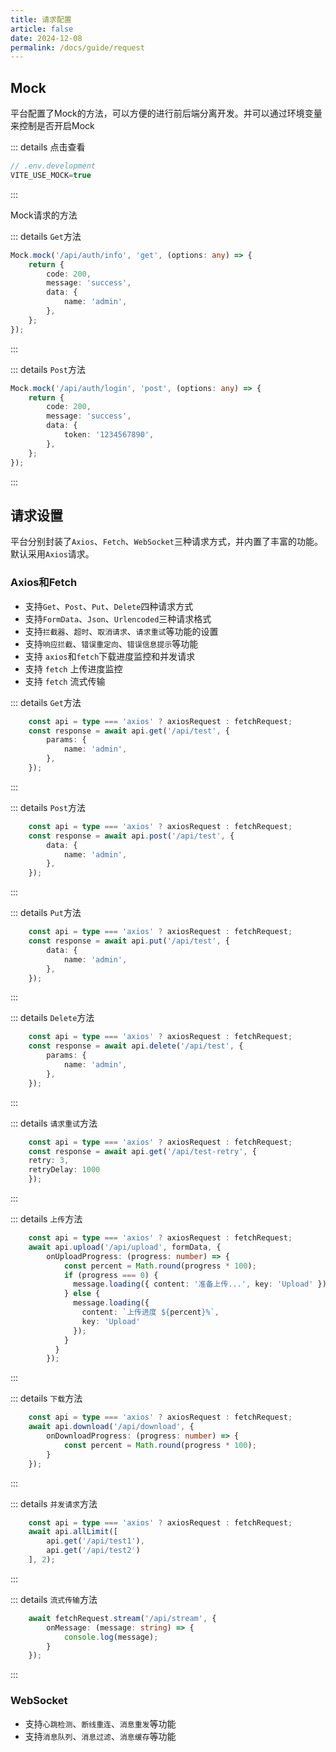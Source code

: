 ```yaml
---
title: 请求配置
article: false
date: 2024-12-08
permalink: /docs/guide/request
---
```

 ## Mock
平台配置了Mock的方法，可以方便的进行前后端分离开发。并可以通过环境变量来控制是否开启Mock

::: details 点击查看

```ts
// .env.development
VITE_USE_MOCK=true
```
:::

Mock请求的方法

::: details `Get`方法
```ts
Mock.mock('/api/auth/info', 'get', (options: any) => {
    return {
        code: 200,
        message: 'success',
        data: {
            name: 'admin',
        },
    };
});
```
:::

::: details `Post`方法
```ts
Mock.mock('/api/auth/login', 'post', (options: any) => {
    return {
        code: 200,
        message: 'success',
        data: {
            token: '1234567890',
        },
    };
});
```
:::


## 请求设置

平台分别封装了`Axios`、`Fetch`、`WebSocket`三种请求方式，并内置了丰富的功能。默认采用`Axios`请求。

### Axios和Fetch
* 支持`Get`、`Post`、`Put`、`Delete`四种请求方式
* 支持`FormData`、`Json`、`Urlencoded`三种请求格式
* 支持`拦截器`、`超时`、`取消请求`、`请求重试`等功能的设置
* 支持`响应拦截`、`错误重定向`、`错误信息提示`等功能
* 支持 `axios`和`fetch`下载进度监控和并发请求
* 支持 `fetch` 上传进度监控
* 支持 `fetch` 流式传输

::: details `Get`方法
```ts
    const api = type === 'axios' ? axiosRequest : fetchRequest;
    const response = await api.get('/api/test', {
        params: {
            name: 'admin',
        },
    });
```
:::

::: details `Post`方法
```ts
    const api = type === 'axios' ? axiosRequest : fetchRequest;
    const response = await api.post('/api/test', {
        data: {
            name: 'admin',
        },
    });
```
:::

::: details `Put`方法
```ts
    const api = type === 'axios' ? axiosRequest : fetchRequest;
    const response = await api.put('/api/test', {
        data: {
            name: 'admin',
        },
    });
```
:::

::: details `Delete`方法
```ts
    const api = type === 'axios' ? axiosRequest : fetchRequest;
    const response = await api.delete('/api/test', {
        params: {
            name: 'admin',
        },
    });
```
:::

::: details `请求重试`方法
```ts
    const api = type === 'axios' ? axiosRequest : fetchRequest;
    const response = await api.get('/api/test-retry', {
    retry: 3,
    retryDelay: 1000
    });
```
:::

::: details `上传`方法
```ts
    const api = type === 'axios' ? axiosRequest : fetchRequest;
    await api.upload('/api/upload', formData, {
        onUploadProgress: (progress: number) => {
            const percent = Math.round(progress * 100);
            if (progress === 0) {
              message.loading({ content: '准备上传...', key: 'Upload' });
            } else {
              message.loading({ 
                content: `上传进度 ${percent}%`, 
                key: 'Upload' 
              });
            }
          }
        });
```
:::

::: details `下载`方法
```ts
    const api = type === 'axios' ? axiosRequest : fetchRequest;
    await api.download('/api/download', {
        onDownloadProgress: (progress: number) => {
            const percent = Math.round(progress * 100);
        }
    });
```
:::

::: details `并发请求`方法
```ts
    const api = type === 'axios' ? axiosRequest : fetchRequest;
    await api.allLimit([
        api.get('/api/test1'),
        api.get('/api/test2')
    ], 2);
```
:::

::: details `流式传输`方法
```ts
    await fetchRequest.stream('/api/stream', {
        onMessage: (message: string) => {
            console.log(message);
        }
    });
```
:::

### WebSocket
* 支持`心跳检测`、`断线重连`、`消息重发`等功能
* 支持`消息队列`、`消息过滤`、`消息缓存`等功能




